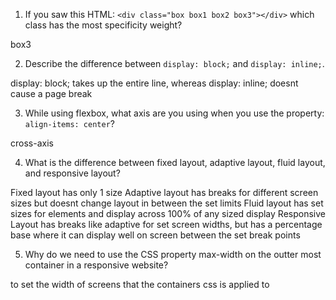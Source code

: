 <!-- Answers to the Self Study Questions go here -->

1. If you saw this HTML: `<div class="box box1 box2 box3"></div>` which class has the most specificity weight?

box3

2. Describe the difference between `display: block;` and `display: inline;`.

display: block; takes up the entire line, whereas display: inline; doesnt cause a page break

3. While using flexbox, what axis are you using when you use the property: `align-items: center`?

cross-axis

4. What is the difference between fixed layout, adaptive layout, fluid layout, and responsive layout?

Fixed layout has only 1 size
Adaptive layout has breaks for different screen sizes but doesnt change layout in between the set limits
Fluid layout has set sizes for elements and display across 100% of any sized display
Responsive Layout has breaks like adaptive for set screen widths, but has a percentage base where it can display well on screen between the set break points

5. Why do we need to use the CSS property max-width on the outter most container in a responsive website?

to set the width of screens that the containers css is applied to
